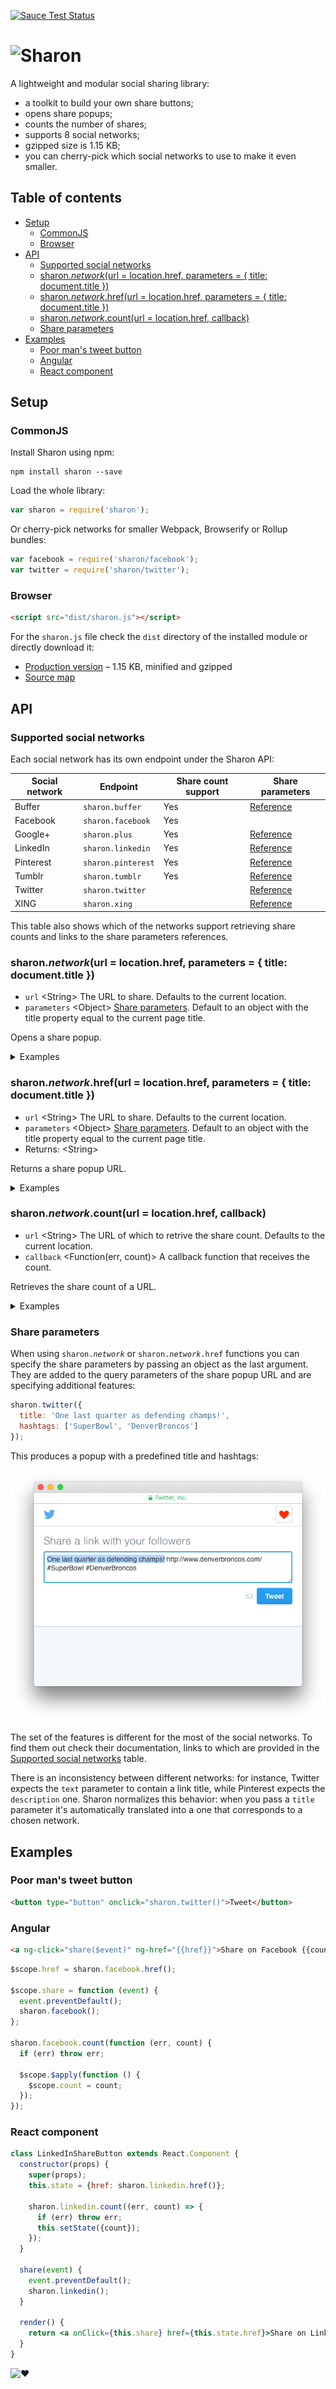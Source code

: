 [![Sauce Test Status][saucelabs-badge]][saucelabs]

# ![Sharon][media-sharon]

A lightweight and modular social sharing library:

- a toolkit to build your own share buttons;
- opens share popups;
- counts the number of shares;
- supports 8 social networks;
- gzipped size is 1.15 KB;
- you can cherry-pick which social networks to use to make it even smaller.

## Table of contents

- [Setup](#setup)
  - [CommonJS](#commonjs)
  - [Browser](#browser)
- [API](#api)
  - [Supported social networks](#supported-social-networks)
  - [sharon.*network*(url = location.href, parameters = { title: document.title })](#sharonnetworkurl--locationhref-parameters---title-documenttitle-)
  - [sharon.*network*.href(url = location.href, parameters = { title: document.title })](#sharonnetworkhrefurl--locationhref-parameters---title-documenttitle-)
  - [sharon.*network*.count(url = location.href, callback)](#sharonnetworkcounturl--locationhref-callback)
  - [Share parameters](#share-parameters)
- [Examples](#examples)
  - [Poor man&apos;s tweet button](#poor-mans-tweet-button)
  - [Angular](#angular)
  - [React component](#react-component)

## Setup

### CommonJS

Install Sharon using npm:

```
npm install sharon --save
```

Load the whole library:

```js
var sharon = require('sharon');
```

Or cherry-pick networks for smaller Webpack, Browserify or Rollup bundles:

```js
var facebook = require('sharon/facebook');
var twitter = require('sharon/twitter');
```

### Browser

```html
<script src="dist/sharon.js"></script>
```

For the `sharon.js` file check the `dist` directory of the installed module or directly download it:

- [Production version][download] – 1.15 KB, minified and gzipped
- [Source map][download-map]

## API

### Supported social networks

Each social network has its own endpoint under the Sharon API:

| Social network | Endpoint           | Share count support | Share parameters              |
|----------------|--------------------|---------------------|-------------------------------|
| Buffer         | `sharon.buffer`    | Yes                 | [Reference][params-buffer]    |
| Facebook       | `sharon.facebook`  | Yes                 |                               |
| Google+        | `sharon.plus`      | Yes                 | [Reference][params-plus]      |
| LinkedIn       | `sharon.linkedin`  | Yes                 | [Reference][params-linkedin]  |
| Pinterest      | `sharon.pinterest` | Yes                 | [Reference][params-pinterest] |
| Tumblr         | `sharon.tumblr`    | Yes                 | [Reference][params-tumblr]    |
| Twitter        | `sharon.twitter`   |                     | [Reference][params-twitter]   |
| XING           | `sharon.xing`      |                     | [Reference][params-xing]      |

This table also shows which of the networks support retrieving share counts and links to the share parameters references.

### sharon.*network*(url = location.href, parameters = { title: document.title })

- `url` &lt;String&gt; The URL to share. Defaults to the current location.
- `parameters` &lt;Object&gt; [Share parameters](#share-parameters). Default to an object with the title property equal to the current page title.

Opens a share popup.

<details>
<summary>Examples</summary>
Share the current page:

```js
sharon.twitter();
```

With a custom title:

```js
sharon.twitter({title: 'Check it out'});
```

Share example.com:

```js
sharon.twitter('http://example.com');
```

Share example.com with a custom title:

```js
sharon.twitter('http://example.com', {title: 'Check it out'});
```
</details>

### sharon.*network*.href(url = location.href, parameters = { title: document.title })

- `url` &lt;String&gt; The URL to share. Defaults to the current location.
- `parameters` &lt;Object&gt; [Share parameters](#share-parameters). Default to an object with the title property equal to the current page title.
- Returns: &lt;String&gt;

Returns a share popup URL.

<details>
<summary>Examples</summary>
Get the share popup URL for the current page:

```js
var link = sharon.twitter.href();
```

With a custom title:

```js
var link = sharon.twitter.href({title: 'Check it out'});
```

For example.com:

```js
var link = sharon.twitter.href('http://example.com');
```

For example.com with a custom title:

```js
var link = sharon.twitter.href('http://example.com', {title: 'Check it out'});
```
</details>


### sharon.*network*.count(url = location.href, callback)

- `url` &lt;String&gt; The URL of which to retrive the share count. Defaults to the current location.
- `callback` &lt;Function(err, count)&gt; A callback function that receives the count.

Retrieves the share count of a URL.

<details>
<summary>Examples</summary>
Share count for the current page:

```js
sharon.facebook.count(function (err, count) {
  if (err) throw err;
  console.log(count);
});
```

For example.com:

```js
sharon.facebook.count('http://example.com', function (err, count) {
  if (err) throw err;
  console.log(count);
});
```
</details>


### Share parameters

When using <code>sharon.*network*</code> or <code>sharon.*network*.href</code> functions you can specify the share parameters by passing an object as the last argument. They are added to the query parameters of the share popup URL and are specifying additional features:

```js
sharon.twitter({
  title: 'One last quarter as defending champs!',
  hashtags: ['SuperBowl', 'DenverBroncos']
});
```

This produces a popup with a predefined title and hashtags:

![Example][media-example]

The set of the features is different for the most of the social networks. To find them out check their documentation, links to which are provided in the [Supported social networks](#supported-social-networks) table.

There is an inconsistency between different networks: for instance, Twitter expects the `text` parameter to contain a link title, while Pinterest expects the `description` one. Sharon normalizes this behavior: when you pass a `title` parameter it&apos;s automatically translated into a one that corresponds to a chosen network.

## Examples

### Poor man&apos;s tweet button

```html
<button type="button" onclick="sharon.twitter()">Tweet</button>
```

### Angular

```html
<a ng-click="share($event)" ng-href="{{href}}">Share on Facebook {{count}}</a>
```

```js
$scope.href = sharon.facebook.href();

$scope.share = function (event) {
  event.preventDefault();
  sharon.facebook();
};

sharon.facebook.count(function (err, count) {
  if (err) throw err;

  $scope.$apply(function () {
    $scope.count = count;
  });
});
```

### React component

```jsx
class LinkedInShareButton extends React.Component {
  constructor(props) {
    super(props);
    this.state = {href: sharon.linkedin.href()};

    sharon.linkedin.count((err, count) => {
      if (err) throw err;
      this.setState({count});
    });
  }

  share(event) {
    event.preventDefault();
    sharon.linkedin();
  }

  render() {
    return <a onClick={this.share} href={this.state.href}>Share on LinkedIn {this.state.count}</a>;
  }
}
```

![:heart:][media-heart]

[download]: https://github.com/borodean/sharon/releases/download/1.0.0/sharon-1.0.0.min.js
[download-map]: https://github.com/borodean/sharon/releases/download/1.0.0/sharon-1.0.0.min.js.map
[media-example]: media/example.png
[media-heart]: https://rawgit.com/borodean/sharon/1.0.0/media/heart.svg
[media-sharon]: https://rawgit.com/borodean/sharon/1.0.0/media/sharon.svg
[params-buffer]: https://buffer.com/extras/button
[params-linkedin]: https://developer.linkedin.com/docs/share-on-linkedin
[params-pinterest]: https://developers.pinterest.com/docs/widgets/save
[params-plus]: https://developers.google.com/+/web/share/#sharelink-endpoint
[params-tumblr]: https://www.tumblr.com/docs/en/share_button
[params-twitter]: https://dev.twitter.com/web/tweet-button/web-intent
[params-xing]: https://dev.xing.com/plugins/share_button/docs
[saucelabs]: https://saucelabs.com/u/borodean-sharon
[saucelabs-badge]: https://saucelabs.com/browser-matrix/borodean-sharon.svg
